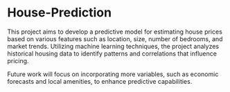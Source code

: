 # House-Prediction
This project aims to develop a predictive model for estimating house prices based on various features such as location, size, number of bedrooms, and market trends. Utilizing machine learning techniques, the project analyzes historical housing data to identify patterns and correlations that influence pricing.

Future work will focus on incorporating more variables, such as economic forecasts and local amenities, to enhance predictive capabilities.

